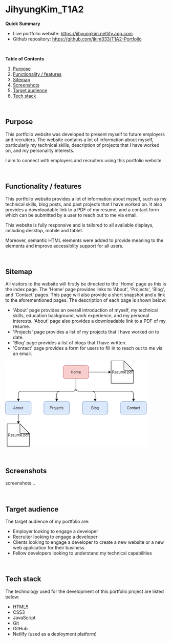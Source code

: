 # JihyungKim_T1A2

**Quick Summary**

- Live portfolio website: https://jihyungkim.netlify.app.com
- Github repository: https://github.com/jkim333/T1A2-Portfolio

<br/>

**Table of Contents**

1. [Purpose](#purpose)
1. [Functionality / features](#functionality)
1. [Sitemap](#sitemap)
1. [Screenshots](#screenshots)
1. [Target audience](#target_audience)
1. [Tech stack](#tech_stack)

<br/>

<h2 id="purpose">Purpose</h2>

This portfolio website was developed to present myself to future employers and recruiters. The website contains a lot of information about myself, particularly my technical skills, description of projects that I have worked on, and my personality interests.

I aim to connect with employers and recruiters using this portfolio website.

<br/>

<h2 id="functionality">Functionality / features</h2>

This portfolio website provides a lot of information about myself, such as my technical skills, blog posts, and past projects that I have worked on. It also provides a downloadable link to a PDF of my resume, and a contact form which can be submitted by a user to reach out to me via email.

This website is fully responsive and is tailored to all available displays, including desktop, mobile and tablet.

Moreover, semantic HTML elements were added to provide meaning to the elements and improve accessiblity support for all users.

<br/>

<h2 id="sitemap">Sitemap</h2>

All visitors to the website will firstly be directed to the 'Home' page as this is the index page. The 'Home' page provides links to 'About', 'Projects', 'Blog', and 'Contact' pages. This page will also provide a short snapshot and a link to the aforementioned pages. The description of each page is shown below:

- 'About' page provides an overall introduction of myself, my technical skills, education background, work experience, and my personal interests. 'About' page also provides a downloadable link to a PDF of my resume.
- 'Projects' page provides a list of my projects that I have worked on to date.
- 'Blog' page provides a list of blogs that I have written.
- 'Contact' page provides a form for users to fill in to reach out to me via an email.

![Sitemap of Jihyung's portfolio website](./docs/sitemap.png)

<br/>

<h2 id="screenshots">Screenshots</h2>

screenshots...

<br/>

<h2 id="target_audience">Target audience</h2>

The target audience of my portfolio are:

- Employer looking to engage a developer
- Recruiter looking to engage a developer
- Clients looking to engage a developer to create a new website or a new web application for their business
- Fellow developers looking to understand my technical capabilities

<br/>

<h2 id="tech_stack">Tech stack</h2>

The technology used for the development of this portfolio project are listed below:

- HTML5
- CSS3
- JavaScript
- Git
- GitHub
- Netlify (used as a deployment platform)
